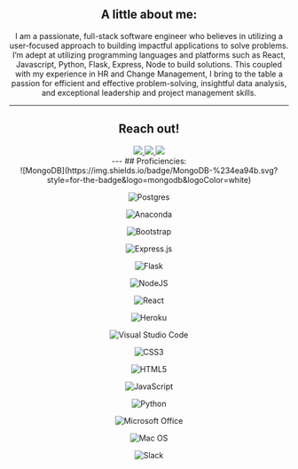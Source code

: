 <div align="center">

## A little about me:

I am a passionate, full-stack software engineer who believes in utilizing a user-focused approach to building impactful applications to solve problems. I’m adept at utilizing  programming languages and platforms such as React, Javascript, Python, Flask, Express, Node to build solutions.  This coupled with my experience in HR and Change Management, I bring to the table a passion for efficient and effective problem-solving, insightful data analysis, and exceptional leadership and project management skills. 

---
## Reach out!
  <div>
<a href="https://www.linkedin.com/in/zurilyons/"><img src="https://img.shields.io/badge/linkedin-%230077B5.svg?style=for-the-badge&logo=linkedin&logoColor=white" /> </a>
<a href="mailto:zuri22780@gmai.com"><img src="https://img.shields.io/badge/Gmail-D14836?style=for-the-badge&logo=gmail&logoColor=white" /> </a>
<a href="https://twitter.com/zurilyons"><img src="https://img.shields.io/badge/zurilyons-%231DA1F2.svg?style=for-the-badge&logo=Twitter&logoColor=white" /> </a>
  </div>
---
## Proficiencies:
  <div>
![MongoDB](https://img.shields.io/badge/MongoDB-%234ea94b.svg?style=for-the-badge&logo=mongodb&logoColor=white)

![Postgres](https://img.shields.io/badge/postgres-%23316192.svg?style=for-the-badge&logo=postgresql&logoColor=white)

![Anaconda](https://img.shields.io/badge/Anaconda-%2344A833.svg?style=for-the-badge&logo=anaconda&logoColor=white)

![Bootstrap](https://img.shields.io/badge/bootstrap-%23563D7C.svg?style=for-the-badge&logo=bootstrap&logoColor=white)

![Express.js](https://img.shields.io/badge/express.js-%23404d59.svg?style=for-the-badge&logo=express&logoColor=%2361DAFB)

![Flask](https://img.shields.io/badge/flask-%23000.svg?style=for-the-badge&logo=flask&logoColor=white)

![NodeJS](https://img.shields.io/badge/node.js-6DA55F?style=for-the-badge&logo=node.js&logoColor=white)

![React](https://img.shields.io/badge/react-%2320232a.svg?style=for-the-badge&logo=react&logoColor=%2361DAFB)

![Heroku](https://img.shields.io/badge/heroku-%23430098.svg?style=for-the-badge&logo=heroku&logoColor=white)

![Visual Studio Code](https://img.shields.io/badge/Visual%20Studio%20Code-0078d7.svg?style=for-the-badge&logo=visual-studio-code&logoColor=white)

![CSS3](https://img.shields.io/badge/css3-%231572B6.svg?style=for-the-badge&logo=css3&logoColor=white)

![HTML5](https://img.shields.io/badge/html5-%23E34F26.svg?style=for-the-badge&logo=html5&logoColor=white)

![JavaScript](https://img.shields.io/badge/javascript-%23323330.svg?style=for-the-badge&logo=javascript&logoColor=%23F7DF1E)

![Python](https://img.shields.io/badge/python-3670A0?style=for-the-badge&logo=python&logoColor=ffdd54)

![Microsoft Office](https://img.shields.io/badge/Microsoft_Office-D83B01?style=for-the-badge&logo=microsoft-office&logoColor=white)

![Mac OS](https://img.shields.io/badge/mac%20os-000000?style=for-the-badge&logo=macos&logoColor=F0F0F0)

![Slack](https://img.shields.io/badge/Slack-4A154B?style=for-the-badge&logo=slack&logoColor=white)
  </div>
</div>